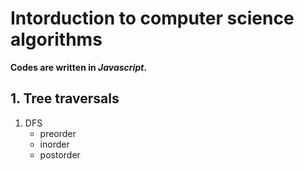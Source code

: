 # Intorduction to computer science algorithms
**Codes are written in _Javascript_.**

## 1. Tree traversals
1. DFS
   - preorder
   - inorder
   - postorder